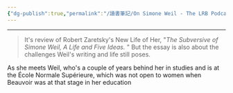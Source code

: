 ```yaml
---
{"dg-publish":true,"permalink":"/讀書筆記/On Simone Weil - The LRB Podcast/","title":"On Simone Weil - The LRB Podcast","tags":["Reading_Notes"],"noteIcon":"3","created":"2025-05-06T02:37:06.000+08:00","updated":"2025-05-30T18:38:48.000+08:00"}
---
```



---
> It's review of Robert Zaretsky's New Life of Her, "*The Subversive of Simone Weil, A Life and Five Ideas.* " But the essay is also about the challenges Weil's writing and life still poses.





As she meets Weil, who's a couple of years behind her in studies and is at the École Normale Supérieure, which was not open to women when Beauvoir was at that stage in her education

